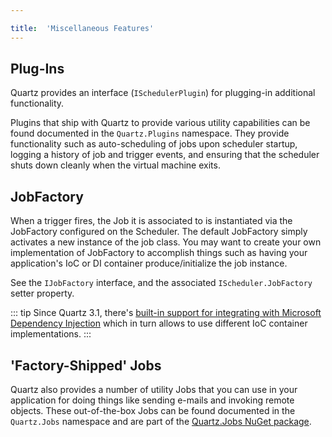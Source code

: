 ```yaml
---

title:  'Miscellaneous Features'
---
```


## Plug-Ins

Quartz provides an interface (`ISchedulerPlugin`) for plugging-in additional functionality.

Plugins that ship with Quartz to provide various utility capabilities can be found documented in the `Quartz.Plugins` namespace.
They provide functionality such as auto-scheduling of jobs upon scheduler startup, logging a history of job and trigger events,
and ensuring that the scheduler shuts down cleanly when the virtual machine exits.

## JobFactory

When a trigger fires, the Job it is associated to is instantiated via the JobFactory configured on the Scheduler.
The default JobFactory simply activates a new instance of the job class. You may want to create your own implementation
of JobFactory to accomplish things such as having your application's IoC or DI container produce/initialize the job instance.

See the `IJobFactory` interface, and the associated `IScheduler.JobFactory` setter property.

::: tip
Since Quartz 3.1, there's [built-in support for integrating with Microsoft Dependency Injection](./packages/microsoft-di-integration) which in
turn allows to use different IoC container implementations.
:::

## 'Factory-Shipped' Jobs

Quartz also provides a number of utility Jobs that you can use in your application for doing things like sending
e-mails and invoking remote objects. These out-of-the-box Jobs can be found documented in the `Quartz.Jobs` namespace and
are part of the [Quartz.Jobs NuGet package](https://www.nuget.org/packages/Quartz.Jobs).
